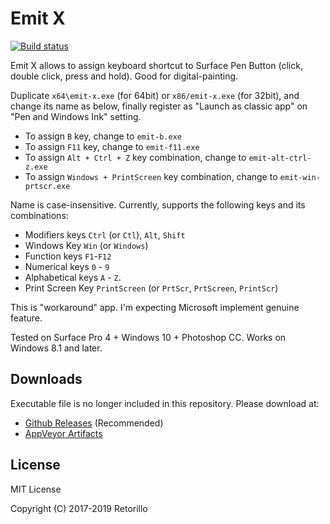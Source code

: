 # Emit X

[![Build status](https://ci.appveyor.com/api/projects/status/215tndv748iwpxh4?svg=true)](https://ci.appveyor.com/project/retorillo/emit-x)

Emit X allows to assign keyboard shortcut to Surface Pen Button (click, double
click, press and hold). Good for digital-painting.

Duplicate `x64\emit-x.exe` (for 64bit) or `x86/emit-x.exe` (for 32bit), and
change its name as below, finally register as "Launch as classic app" on "Pen
and Windows Ink" setting.

- To assign `B` key, change to `emit-b.exe`
- To assign `F11` key, change to `emit-f11.exe`
- To assign `Alt + Ctrl + Z` key combination, change to `emit-alt-ctrl-z.exe`
- To assign `Windows + PrintScreen` key combination, change to `emit-win-prtscr.exe`

Name is case-insensitive. Currently, supports the following keys and its combinations:

- Modifiers keys `Ctrl` (or `Ctl`), `Alt`, `Shift`
- Windows Key `Win` (or `Windows`)
- Function keys `F1`-`F12`
- Numerical keys `0` - `9`
- Alphabetical keys `A` - `Z`.
- Print Screen Key `PrintScreen` (or `PrtScr`, `PrtScreen`, `PrintScr`)

This is "workaround" app. I'm expecting Microsoft implement genuine feature.

Tested on Surface Pro 4 + Windows 10 + Photoshop CC. Works on Windows 8.1 and later.

## Downloads

Executable file is no longer included in this repository. Please download at:

- [Github Releases](https://github.com/retorillo/emit-x/releases) (Recommended)
- [AppVeyor Artifacts](https://ci.appveyor.com/project/retorillo/emit-x)

## License

MIT License

Copyright (C) 2017-2019 Retorillo
